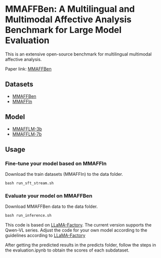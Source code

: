 # MMAFFBen: A Multilingual and Multimodal Affective Analysis Benchmark for Large Model Evaluation

This is an extensive open-source benchmark for multilingual multimodal affective analysis. 

Paper link: [MMAFFBen](https://github.com/lzw108/MMAFFBen/edit/main/README.md)

## Datasets

- [MMAFFBen](https://huggingface.co/datasets/lzw1008/MMAFFBen)
- [MMAFFIn](https://huggingface.co/datasets/lzw1008/MMAFFIn)

## Model

- [MMAFFLM-3b](https://huggingface.co/lzw1008/MMAFFLM-3b)
- [MMAFFLM-7b](https://huggingface.co/lzw1008/MMAFFLM-7b)

## Usage

### Fine-tune your model based on MMAFFIn

Download the train datasets (MMAFFIn) to the data folder.

```python
bash run_sft_stream.sh
```

### Evaluate your model on MMAFFBen

Download MMAFFBen data to the data folder.

```python
bash run_inference.sh
```
This code is based on [LLaMA-Factory](https://github.com/hiyouga/LLaMA-Factory). The current version supports the Qwen-VL series. Adjust the code for your own model according to the guidelines according to [LLaMA-Factory](https://github.com/hiyouga/LLaMA-Factory)

After getting the predicted results in the predicts folder, follow the steps in the evaluation.ipynb to obtain the scores of each subdataset.



